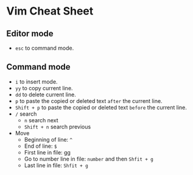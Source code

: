 # Vim Cheat Sheet

## Editor mode
- `esc` to command mode.

## Command mode
- `i` to insert mode.
- `yy` to copy current line.
- `dd` to delete current line.
- `p` to paste the copied or deleted text `after` the current line.
- `Shift + p` to paste the copied or deleted text `before` the current line.
- `/` search
  - `n` search next
  - `Shift + n` search previous
- Move
  - Beginning of line: `^`
  - End of line: `$`
  - First line in file: gg
  - Go to number line in file: `number` and then `Shfit + g`
  - Last line in file: `Shfit + g`
